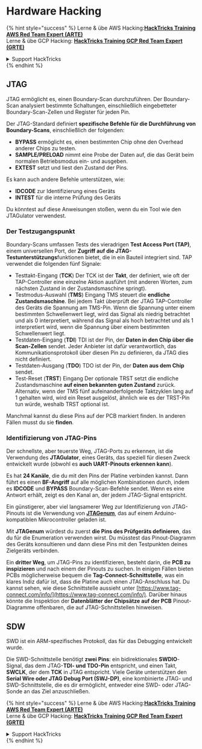# Hardware Hacking

{% hint style="success" %}
Lerne & übe AWS Hacking:<img src="/.gitbook/assets/arte.png" alt="" data-size="line">[**HackTricks Training AWS Red Team Expert (ARTE)**](https://training.hacktricks.xyz/courses/arte)<img src="/.gitbook/assets/arte.png" alt="" data-size="line">\
Lerne & übe GCP Hacking: <img src="/.gitbook/assets/grte.png" alt="" data-size="line">[**HackTricks Training GCP Red Team Expert (GRTE)**<img src="/.gitbook/assets/grte.png" alt="" data-size="line">](https://training.hacktricks.xyz/courses/grte)

<details>

<summary>Support HackTricks</summary>

* Überprüfe die [**Abonnementpläne**](https://github.com/sponsors/carlospolop)!
* **Tritt der** 💬 [**Discord-Gruppe**](https://discord.gg/hRep4RUj7f) oder der [**Telegram-Gruppe**](https://t.me/peass) bei oder **folge** uns auf **Twitter** 🐦 [**@hacktricks\_live**](https://twitter.com/hacktricks\_live)**.**
* **Teile Hacking-Tricks, indem du PRs zu den** [**HackTricks**](https://github.com/carlospolop/hacktricks) und [**HackTricks Cloud**](https://github.com/carlospolop/hacktricks-cloud) GitHub-Repos einreichst.

</details>
{% endhint %}

## JTAG

JTAG ermöglicht es, einen Boundary-Scan durchzuführen. Der Boundary-Scan analysiert bestimmte Schaltungen, einschließlich eingebetteter Boundary-Scan-Zellen und Register für jeden Pin.

Der JTAG-Standard definiert **spezifische Befehle für die Durchführung von Boundary-Scans**, einschließlich der folgenden:

* **BYPASS** ermöglicht es, einen bestimmten Chip ohne den Overhead anderer Chips zu testen.
* **SAMPLE/PRELOAD** nimmt eine Probe der Daten auf, die das Gerät beim normalen Betriebsmodus ein- und ausgeben.
* **EXTEST** setzt und liest den Zustand der Pins.

Es kann auch andere Befehle unterstützen, wie:

* **IDCODE** zur Identifizierung eines Geräts
* **INTEST** für die interne Prüfung des Geräts

Du könntest auf diese Anweisungen stoßen, wenn du ein Tool wie den JTAGulator verwendest.

### Der Testzugangspunkt

Boundary-Scans umfassen Tests des vieradrigen **Test Access Port (TAP)**, einem universellen Port, der **Zugriff auf die JTAG-Testunterstützungs**funktionen bietet, die in ein Bauteil integriert sind. TAP verwendet die folgenden fünf Signale:

* Testtakt-Eingang (**TCK**) Der TCK ist der **Takt**, der definiert, wie oft der TAP-Controller eine einzelne Aktion ausführt (mit anderen Worten, zum nächsten Zustand in der Zustandsmaschine springt).
* Testmodus-Auswahl (**TMS**) Eingang TMS steuert die **endliche Zustandsmaschine**. Bei jedem Takt überprüft der JTAG TAP-Controller des Geräts die Spannung am TMS-Pin. Wenn die Spannung unter einem bestimmten Schwellenwert liegt, wird das Signal als niedrig betrachtet und als 0 interpretiert, während das Signal als hoch betrachtet und als 1 interpretiert wird, wenn die Spannung über einem bestimmten Schwellenwert liegt.
* Testdaten-Eingang (**TDI**) TDI ist der Pin, der **Daten in den Chip über die Scan-Zellen** sendet. Jeder Anbieter ist dafür verantwortlich, das Kommunikationsprotokoll über diesen Pin zu definieren, da JTAG dies nicht definiert.
* Testdaten-Ausgang (**TDO**) TDO ist der Pin, der **Daten aus dem Chip** sendet.
* Test-Reset (**TRST**) Eingang Der optionale TRST setzt die endliche Zustandsmaschine **auf einen bekannten guten Zustand** zurück. Alternativ, wenn der TMS fünf aufeinanderfolgende Taktzyklen lang auf 1 gehalten wird, wird ein Reset ausgelöst, ähnlich wie es der TRST-Pin tun würde, weshalb TRST optional ist.

Manchmal kannst du diese Pins auf der PCB markiert finden. In anderen Fällen musst du sie **finden**.

### Identifizierung von JTAG-Pins

Der schnellste, aber teuerste Weg, JTAG-Ports zu erkennen, ist die Verwendung des **JTAGulator**, eines Geräts, das speziell für diesen Zweck entwickelt wurde (obwohl es **auch UART-Pinouts erkennen kann**).

Es hat **24 Kanäle**, die du mit den Pins der Platine verbinden kannst. Dann führt es einen **BF-Angriff** auf alle möglichen Kombinationen durch, indem es **IDCODE** und **BYPASS** Boundary-Scan-Befehle sendet. Wenn es eine Antwort erhält, zeigt es den Kanal an, der jedem JTAG-Signal entspricht.

Ein günstigerer, aber viel langsamerer Weg zur Identifizierung von JTAG-Pinouts ist die Verwendung von [**JTAGenum**](https://github.com/cyphunk/JTAGenum/), das auf einem Arduino-kompatiblen Mikrocontroller geladen ist.

Mit **JTAGenum** würdest du zuerst **die Pins des Prüfgeräts definieren**, das du für die Enumeration verwenden wirst. Du müsstest das Pinout-Diagramm des Geräts konsultieren und dann diese Pins mit den Testpunkten deines Zielgeräts verbinden.

Ein **dritter Weg**, um JTAG-Pins zu identifizieren, besteht darin, die **PCB zu inspizieren** und nach einem der Pinouts zu suchen. In einigen Fällen bieten PCBs möglicherweise bequem die **Tag-Connect-Schnittstelle**, was ein klares Indiz dafür ist, dass die Platine auch einen JTAG-Anschluss hat. Du kannst sehen, wie diese Schnittstelle aussieht unter [https://www.tag-connect.com/info/](https://www.tag-connect.com/info/). Darüber hinaus könnte die Inspektion der **Datenblätter der Chipsätze auf der PCB** Pinout-Diagramme offenbaren, die auf JTAG-Schnittstellen hinweisen.

## SDW

SWD ist ein ARM-spezifisches Protokoll, das für das Debugging entwickelt wurde.

Die SWD-Schnittstelle benötigt **zwei Pins**: ein bidirektionales **SWDIO**-Signal, das dem JTAG-**TDI- und TDO-Pin** entspricht, und einen Takt, **SWCLK**, der dem **TCK** in JTAG entspricht. Viele Geräte unterstützen den **Serial Wire oder JTAG Debug Port (SWJ-DP)**, eine kombinierte JTAG- und SWD-Schnittstelle, die es dir ermöglicht, entweder eine SWD- oder JTAG-Sonde an das Ziel anzuschließen.

{% hint style="success" %}
Lerne & übe AWS Hacking:<img src="/.gitbook/assets/arte.png" alt="" data-size="line">[**HackTricks Training AWS Red Team Expert (ARTE)**](https://training.hacktricks.xyz/courses/arte)<img src="/.gitbook/assets/arte.png" alt="" data-size="line">\
Lerne & übe GCP Hacking: <img src="/.gitbook/assets/grte.png" alt="" data-size="line">[**HackTricks Training GCP Red Team Expert (GRTE)**<img src="/.gitbook/assets/grte.png" alt="" data-size="line">](https://training.hacktricks.xyz/courses/grte)

<details>

<summary>Support HackTricks</summary>

* Überprüfe die [**Abonnementpläne**](https://github.com/sponsors/carlospolop)!
* **Tritt der** 💬 [**Discord-Gruppe**](https://discord.gg/hRep4RUj7f) oder der [**Telegram-Gruppe**](https://t.me/peass) bei oder **folge** uns auf **Twitter** 🐦 [**@hacktricks\_live**](https://twitter.com/hacktricks\_live)**.**
* **Teile Hacking-Tricks, indem du PRs zu den** [**HackTricks**](https://github.com/carlospolop/hacktricks) und [**HackTricks Cloud**](https://github.com/carlospolop/hacktricks-cloud) GitHub-Repos einreichst.

</details>
{% endhint %}
